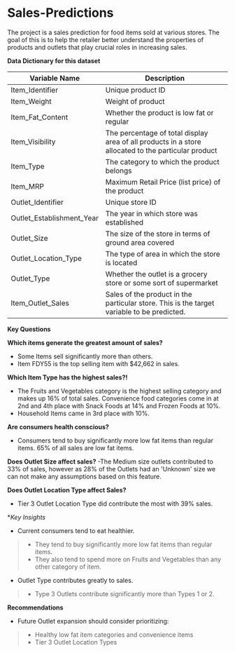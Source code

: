 # Sales-Predictions

The project is a sales prediction for food items sold at various stores. The goal of this is to help the retailer better understand the properties of products and outlets that play crucial roles in increasing sales.

**Data Dictionary for this dataset**


|**Variable Name**|	**Description**|
| ----- | ----- |
|Item_Identifier|	Unique product ID|
|Item_Weight|	Weight of product|
|Item_Fat_Content|	Whether the product is low fat or regular|
|Item_Visibility|	The percentage of total display area of all products in a store allocated to the particular product|
|Item_Type|	The category to which the product belongs|
|Item_MRP|	Maximum Retail Price (list price) of the product|
|Outlet_Identifier|	Unique store ID|
|Outlet_Establishment_Year|	The year in which store was established|
|Outlet_Size|	The size of the store in terms of ground area covered|
|Outlet_Location_Type|	The type of area in which the store is located|
|Outlet_Type|	Whether the outlet is a grocery store or some sort of supermarket|
|Item_Outlet_Sales|	Sales of the product in the particular store. This is the target variable to be predicted.|

**Key Questions**

**Which items generate the greatest amount of sales?**
- Some Items sell significantly more than others.
- Item FDY55 is the top selling item with $42,662 in sales.

**Which Item Type has the highest sales?!**
- The Fruits and Vegetables category is the highest selling category and makes up 16% of total sales.
Convenience food categories come in at 2nd and 4th place with Snack Foods at 14% and Frozen Foods at 10%.
- Household Items came in 3rd place with 10%.

**Are consumers health conscious?**
- Consumers tend to buy significantly more low fat items than regular items.
65% of all sales are low fat items.

**Does Outlet Size affect sales?**
-The Medium size outlets contributed to 33% of sales, however as 28% of the Outlets had an 'Unknown' size we can not make any assumptions based on this feature.

**Does Outlet Location Type affect Sales?**
- Tier 3 Outlet Location Type did contribute the most with 39% sales.

**Key Insights*
- Current consumers tend to eat healthier. 
> - They tend to buy significantly more low fat items than regular items.
> - They also tend to spend more on Fruits and Vegetables than any other category of item.
- Outlet Type contributes greatly to sales.
> - Type 3 Outlets contribute significantly more than Types 1 or 2.

**Recommendations**
- Future Outlet expansion should consider prioritizing:
> - Healthy low fat item categories and convenience items
> - Tier 3 Outlet Location Types





